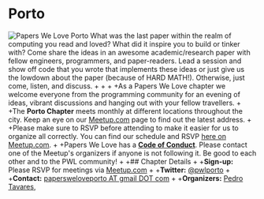 # Porto

![Papers We Love Porto](https://secure.meetupstatic.com/photos/event/1/d/0/f/highres_468847439.jpeg) What was the last paper within the realm of computing you read and loved? What did it inspire you to build or tinker with? Come share the ideas in an awesome academic/research paper with fellow engineers, programmers, and paper-readers. Lead a session and show off code that you wrote that implements these ideas or just give us the lowdown about the paper (because of HARD MATH!). Otherwise, just come, listen, and discuss.
+
+
+
+As a Papers We Love chapter we welcome everyone from the programming community for an evening of ideas, vibrant discussions and hanging out with your fellow travellers.
+
+The **Porto Chapter** meets monthly at different locations throughout the city. Keep an eye on our [Meetup.com](https://www.meetup.com/papers-we-love-porto) page to find out the latest address.
+
+Please make sure to RSVP before attending to make it easier for us to organize all correctly. You can find our schedule and RSVP [here on Meetup.com](https://www.meetup.com/papers-we-love-porto/).
+
+Papers We Love has a **[Code of Conduct](https://github.com/papers-we-love-porto/organization/blob/master/code_of_conduct.md)**. Please contact one of the Meetup's organizers if anyone is not following it. Be good to each other and to the PWL community!
+
+## Chapter Details
+
+**Sign-up:** Please RSVP for meetings via <a href="https://www.meetup.com/papers-we-love-porto/">Meetup.com</a>
+
+**Twitter:** <a href="https://twitter.com/pwlporto">@pwlporto</a>
+
+**Contact:** <a href="mailto:papersweloveporto@gmail.com?Subject=PWL">papersweloveporto AT gmail DOT com</a>
+
+**Organizers:** <a href="https://twitter.com/ordepdev">Pedro Tavares</a>,
